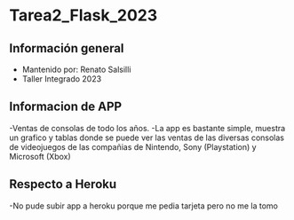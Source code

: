 # Tarea2_Flask_2023

## Información general
- Mantenido por: Renato Salsilli
- Taller Integrado 2023

## Informacion de APP 
-Ventas de consolas de todo los años.
-La app es bastante simple, muestra un grafico y tablas donde se puede ver las ventas de las diversas consolas de videojuegos de las compañias de Nintendo, Sony (Playstation) y Microsoft (Xbox)

## Respecto a Heroku
-No pude subir app a heroku porque me pedia tarjeta pero no me la tomo
